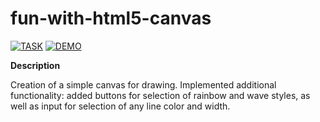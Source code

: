 # fun-with-html5-canvas

[![TASK](https://img.shields.io/badge/-TASK-green?style=flat)](https://github.com/rolling-scopes-school/tasks/blob/master/tasks/stage-0/projects.md#task-7-fun-with-html5-canvas-40)
[![DEMO](https://img.shields.io/badge/-DEMO-blue?style=flat)](https://leonidshatilo.github.io/fun-with-html5-canvas/)

**Description**

Creation of a simple canvas for drawing. Implemented additional functionality: added buttons for selection of rainbow and wave styles, as well as input for selection of any line color and width.
